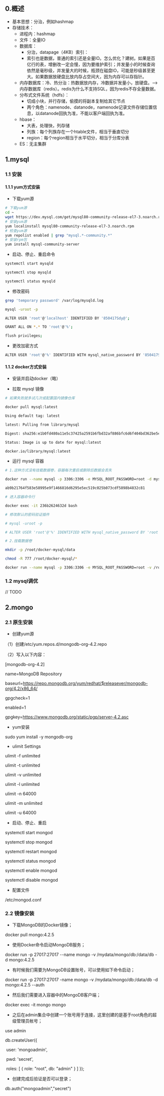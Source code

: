 ## 0.概述

- 基本思想：分治，例如hashmap
- 存储技术：
  - 进程内：hashmap
  - 文件：全量IO
  - 数据库：
    - 分治，datapage（4KB）索引：
    - 索引也是数据，普通的索引还是全量IO。怎么优化？建树。如果是百亿行的表，增删改一定会慢，因为要维护索引；并发量小的时候查询依然是毫秒级，并发量大的时候，瓶颈在磁盘IO，可能是秒级甚至更大。如果数据放硬盘比放内存占空间大，因为内存可以存指针。
  - 内存数据库：冷、热分治：热数据放内存，冷数据并发量小，放硬盘。--> 内存数据库（redis）。redis为什么不支持SQL，因为redis不存全量数据。
  - 分布式文件系统（hdfs）：
    - 切成小块，并行存储，偷摸的将副本复制给其它节点
    - 两个角色：namenode、datanode，namenode记录文件存储位置信息，以datanode回执为准，不能以客户端回执为准。
  - hbase：
    - 大表，处理快，列存储
    - 列族：每个列族存在一个htable文件，相当于垂直切分
    - region：每个region相当于水平切分，相当于分库分表
  - ES：无主集群

## 1.mysql

### 1.1 安装

#### 1.1.1 yum方式安装

- 下载yum源

```bash
# 下载yum源
cd ~
wget https://dev.mysql.com/get/mysql80-community-release-el7-3.noarch.rpm
# 安装yum源
yum localinstall mysql80-community-release-el7-3.noarch.rpm
# 检查yum源
yum repolist enabled | grep "mysql.*-community.*"
# 安装rpm包
yum install mysql-community-server
```



- 启动、停止、重启命令

```bash
systemctl start mysqld

systemctl stop mysqld

systemctl status mysqld
```



- 修改密码

```bash
grep 'temporary password' /var/log/mysqld.log

mysql -uroot -p 

ALTER USER 'root'@'localhost' IDENTIFIED BY '850417Sdy@';

GRANT ALL ON *.* TO 'root'@'%';

flush privileges;
```



- 更改加密方式

```bash
ALTER USER 'root'@'%' IDENTIFIED WITH mysql_native_password BY '850417Sdy@';
```





#### 1.1.2 docker方式安装

- 安装并启动docker（略）

- 拉取 mysql 镜像

```bash
# 如果失败就多试几次或配置国内镜像仓库

docker pull mysql:latest

Using default tag: latest

latest: Pulling from library/mysql

Digest: sha256:e1b0fd480a11e5c37425a2591b6fbd32af886bfc6d6f404bd362be5e50a2e632

Status: Image is up to date for mysql:latest

docker.io/library/mysql:latest
```



- 运行 mysql 容器

```bash
# 1.这种方式没有挂载数据卷，容器每次重启或删除后数据会丢失

docker run --name mysql -p 3306:3306 -e MYSQL_ROOT_PASSWORD=root -d mysql --default-authentication-plugin=mysql_native_password

ab9b21764f583e58995e9f1466816d6295e5ec519c025b073cdf5898b4832c81

# 进入容器命令行

docker exec -it 236b2624632d bash

# 修改默认的密码验证插件

# mysql -uroot -p 

# ALTER USER 'root'@'%' IDENTIFIED WITH mysql_native_password BY 'root';

# 2.挂载数据卷

mkdir -p /root/docker-mysql/data

chmod -R 777 /root/docker-mysql/*

docker run --name mysql -p 3306:3306 -e MYSQL_ROOT_PASSWORD=root -v /root/docker-mysql/data:/var/lib/mysql -d mysql --default-authentication-plugin=mysql_native_password
```



### 1.2 mysql调优

// TODO



## 2.mongo

### 2.1 原生安装

- 创建yum源

（1）创建/etc/yum.repos.d/mongodb-org-4.2.repo

（2）写入以下内容：

[mongodb-org-4.2]

name=MongoDB Repository

baseurl=https://repo.mongodb.org/yum/redhat/$releasever/mongodb-org/4.2/x86_64/

gpgcheck=1

enabled=1

gpgkey=https://www.mongodb.org/static/pgp/server-4.2.asc

- yum安装

sudo yum install -y mongodb-org

- ulimit Settings

ulimit -f unlimited

ulimit -t unlimited

ulimit -v unlimited

ulimit -l unlimited

ulimit -n 64000

ulimit -m unlimited

ulimit -u 64000

- 启动、停止、重启

systemctl start mongod

systemctl stop mongod

systemctl restart mongod

systemctl status mongod

systemctl enable mongod

systemctl disable mongod

- 配置文件

/etc/mongod.conf



### 2.2 镜像安装

- 下载MongoDB的Docker镜像；

docker pull mongo:4.2.5

- 使用Docker命令启动MongoDB服务；

docker run -p 27017:27017 --name mongo  -v /mydata/mongo/db:/data/db  -d mongo:4.2.5

- 有时候我们需要为MongoDB设置账号，可以使用如下命令启动；

docker run -p 27017:27017 -name mongo -v /mydata/mongo/db:/data/db  -d mongo:4.2.5 --auth

- 然后我们需要进入容器中的MongoDB客户端；

docker exec -it mongo mongo

- 之后在admin集合中创建一个账号用于连接，这里创建的是基于root角色的超级管理员帐号；

use admin

db.createUser({

​    user: 'mongoadmin',

​    pwd: 'secret',

​    roles: [ { role: "root", db: "admin" } ] });

- 创建完成后验证是否可以登录；

db.auth("mongoadmin","secret")




